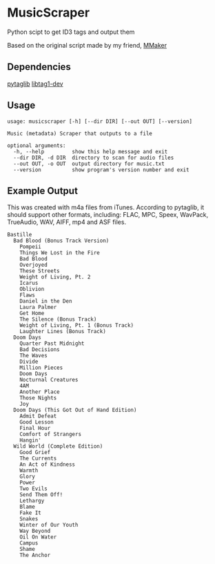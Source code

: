 # MusicScraper

Python scipt to get ID3 tags and output them

Based on the original script made by my friend, [MMaker](https://github.com/stysmmaker)

## Dependencies

[pytaglib](https://pypi.python.org/pypi/pytaglib)
[libtag1-dev](https://taglib.org/)

## Usage

```
usage: musicscraper [-h] [--dir DIR] [--out OUT] [--version]

Music (metadata) Scraper that outputs to a file

optional arguments:
  -h, --help         show this help message and exit
  --dir DIR, -d DIR  directory to scan for audio files
  --out OUT, -o OUT  output directory for music.txt
  --version          show program's version number and exit
```

## Example Output

This was created with m4a files from iTunes. According to pytaglib, it should support other formats, including: FLAC, MPC, Speex, WavPack, TrueAudio, WAV, AIFF, mp4 and ASF files.

```
Bastille
  Bad Blood (Bonus Track Version)
    Pompeii
    Things We Lost in the Fire
    Bad Blood
    Overjoyed
    These Streets
    Weight of Living, Pt. 2
    Icarus
    Oblivion
    Flaws
    Daniel in the Den
    Laura Palmer
    Get Home
    The Silence (Bonus Track)
    Weight of Living, Pt. 1 (Bonus Track)
    Laughter Lines (Bonus Track)
  Doom Days
    Quarter Past Midnight
    Bad Decisions
    The Waves
    Divide
    Million Pieces
    Doom Days
    Nocturnal Creatures
    4AM
    Another Place
    Those Nights
    Joy
  Doom Days (This Got Out of Hand Edition)
    Admit Defeat
    Good Lesson
    Final Hour
    Comfort of Strangers
    Hangin'
  Wild World (Complete Edition)
    Good Grief
    The Currents
    An Act of Kindness
    Warmth
    Glory
    Power
    Two Evils
    Send Them Off!
    Lethargy
    Blame
    Fake It
    Snakes
    Winter of Our Youth
    Way Beyond
    Oil On Water
    Campus
    Shame
    The Anchor
```
